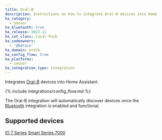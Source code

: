```yaml
---
title: Oral-B
description: Instructions on how to integrate Oral-B devices into Home Assistant.
ha_category:
  - Sensor
ha_bluetooth: true
ha_release: 2022.11
ha_iot_class: Local Push
ha_codeowners:
  - '@bdraco'
ha_domain: oralb
ha_config_flow: true
ha_platforms:
  - sensor
ha_integration_type: integration
---
```


Integrates [Oral-B](https://oralb.com/) devices into Home Assistant.

{% include integrations/config_flow.md %}

The Oral-B integration will automatically discover devices once the [Bluetooth](/integrations/bluetooth) integration is enabled and functional.

## Supported devices

[IO 7 Series](https://oralb.com/en-us/products/electric-toothbrushes/oralbio)
[Smart Series 7000](https://oralb.com/en-us/products/electric-toothbrushes/smart-7000-rechargeable-electric-toothbrush/)
